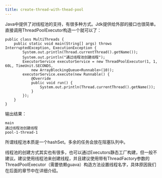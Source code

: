 ```yaml
---
title: create-thread-with-thead-pool
---
```

Java中提供了对线程池的支持，有很多种方式。Jdk提供给外部的接口也很简单。直接调用ThreadPoolExecutor构造一个就可以了：

    public class MultiThreads {
        public static void main(String[] args) throws InterruptedException, ExecutionException {
            System.out.println(Thread.currentThread().getName());
            System.out.println("通过线程池创建线程");
            ExecutorService executorService = new ThreadPoolExecutor(1, 1, 60L, TimeUnit.SECONDS,
                new ArrayBlockingQueue<Runnable>(10));
            executorService.execute(new Runnable() {
                @Override
                public void run() {
                    System.out.println(Thread.currentThread().getName());
                }
            });
        }
    }
    

输出结果：

    main
    通过线程池创建线程
    pool-1-thread-1
    

所谓线程池本质是一个hashSet。多余的任务会放在阻塞队列中。

线程池的创建方式其实也有很多，也可以通过Executors静态工厂构建，但一般不建议。建议使用线程池来创建线程，并且建议使用带有ThreadFactory参数的ThreadPoolExecutor（需要依赖guava）构造方法设置线程名字，具体原因我们在后面的章节中在详细介绍。